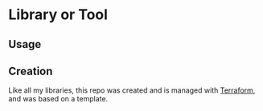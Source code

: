 # Library or Tool

## Usage

## Creation

Like all my libraries, this repo was created and is managed with [Terraform](https://github.com/coyotespike/terraform-scripts), and was based on a template.
